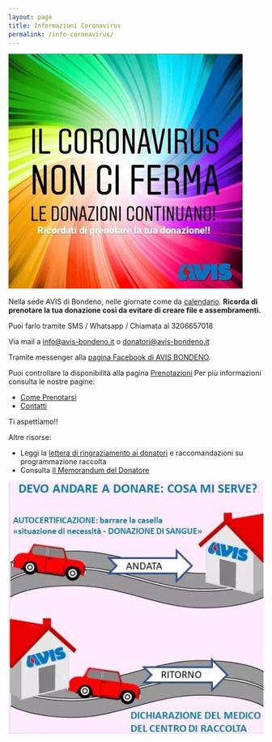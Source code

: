 ```yaml
---
layout: page
title: Informazioni Coronavirus
permalink: /info-coronavirus/
---
```


<div id="container">
<img src="/images/covid19-non-ci-ferma.jpg">
</div>

Nella sede AVIS di Bondeno, nelle giornate come da [calendario](/calendario/).
**Ricorda di prenotare la tua donazione così da evitare di creare file e assembramenti.**

Puoi farlo tramite SMS / Whatsapp / Chiamata al 3206657018

Via mail a info@avis-bondeno.it o donatori@avis-bondeno.it

Tramite messenger alla [pagina Facebook di AVIS BONDENO](https://www.facebook.com/avisbondeno/).

Puoi controllare la disponibilità alla pagina [Prenotazioni](/prenotazioni/)
Per più informazioni consulta le nostre pagine: 
* [Come Prenotarsi](/come-prenotarsi)
* [Contatti](/contatti)

Ti aspettiamo!!


Altre risorse:
* Leggi la [lettera di ringraziamento ai donatori](/CIVIS-lettera-ringraziamento.pdf) e raccomandazioni su programmazione raccolta
* Consulta [Il Memorandum del Donatore](/memorandum_donatore.pdf)


<div id="container" style='position: center'>
<img src="/images/andare-a-donare.jpg">
</div>

